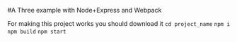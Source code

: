 #A Three example with Node+Express and Webpack

For making this project works you should download it
`cd project_name`
`npm i`
`npm build`
`npm start`